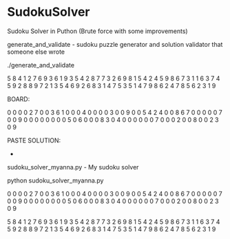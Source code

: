# SudokuSolver
Sudoku Solver in Puthon (Brute force with some improvements)

generate_and_validate - sudoku puzzle generator and solution validator that someone else wrote

./generate_and_validate 

5 8 4 1 2 7 6 9 3 6 1 9 3 5 4 2 8 7 7 3 2 6 9 8 1 5 4 2 4 5 9 8 6 7 3 1 1 6 3 7 4 5 9 2 8 8 9 7 2 1 3 5 4 6 9 2 6 8 3 1 4 7 5 3 5 1 4 7 9 8 6 2 4 7 8 5 6 2 3 1 9 

BOARD:

0 0 0 0 2 7 0 0 3 6 1 0 0 0 4 0 0 0 0 3 0 0 9 0 0 5 4 2 4 0 0 8 6 7 0 0 0 0 0 7 0 0 9 0 0 0 0 0 0 0 0 5 0 6 0 0 0 8 3 0 4 0 0 0 0 0 0 7 0 0 0 2 0 0 8 0 0 2 3 0 9

PASTE SOLUTION:

-

sudoku_solver_myanna.py - My sudoku solver

python sudoku_solver_myanna.py 

0 0 0 0 2 7 0 0 3 6 1 0 0 0 4 0 0 0 0 3 0 0 9 0 0 5 4 2 4 0 0 8 6 7 0 0 0 0 0 7 0 0 9 0 0 0 0 0 0 0 0 5 0 6 0 0 0 8 3 0 4 0 0 0 0 0 0 7 0 0 0 2 0 0 8 0 0 2 3 0 9

5 8 4 1 2 7 6 9 3 6 1 9 3 5 4 2 8 7 7 3 2 6 9 8 1 5 4 2 4 5 9 8 6 7 3 1 1 6 3 7 4 5 9 2 8 8 9 7 2 1 3 5 4 6 9 2 6 8 3 1 4 7 5 3 5 1 4 7 9 8 6 2 4 7 8 5 6 2 3 1 9
